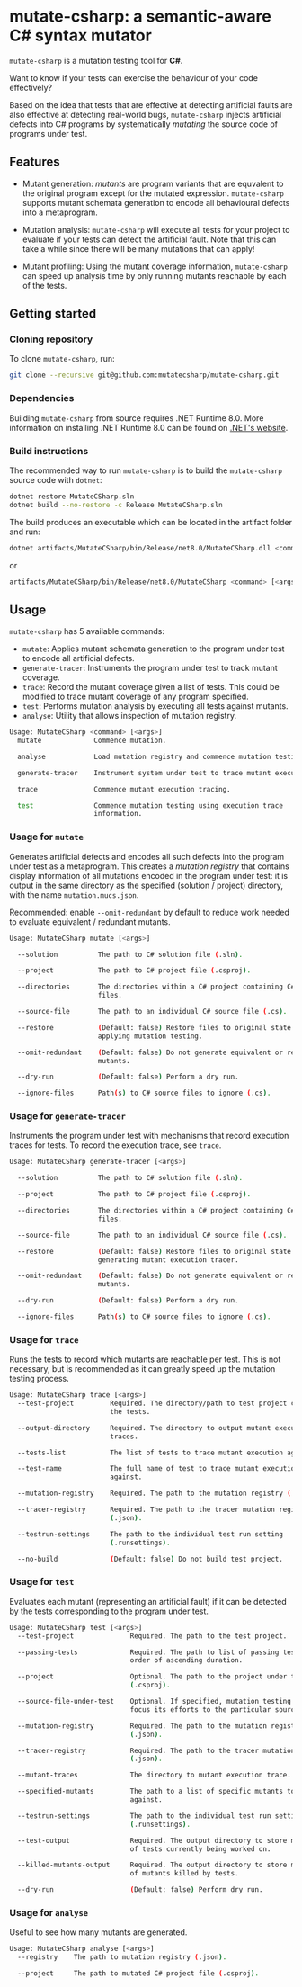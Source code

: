 # mutate-csharp: a semantic-aware C# syntax mutator

`mutate-csharp` is a mutation testing tool for __C#__.

Want to know if your tests can exercise the behaviour
of your code effectively?

Based on the idea that tests
that are effective at detecting artificial faults are also
effective at detecting real-world bugs,
`mutate-csharp` injects artificial defects into C# programs 
by systematically _mutating_ the source code of programs 
under test.

## Features

- Mutant generation: _mutants_ are program variants that are
equvalent to the original program except for the
mutated expression. `mutate-csharp` supports mutant schemata
generation to encode all behavioural defects into a metaprogram.

- Mutation analysis: `mutate-csharp` will execute all tests for your project to evaluate
if your tests can detect the artificial fault. Note that this can
take a while since there will be many mutations that can apply!

- Mutant profiling: Using the mutant coverage information,
`mutate-csharp` can speed up analysis time by only running mutants
reachable by each of the tests.

## Getting started

### Cloning repository

To clone `mutate-csharp`, run:
```sh
git clone --recursive git@github.com:mutatecsharp/mutate-csharp.git
```

### Dependencies

Building `mutate-csharp` from source requires .NET Runtime 8.0. More information
on installing .NET Runtime 8.0 can be found on 
[.NET's website](https://dotnet.microsoft.com/en-us/download/dotnet/8.0).

### Build instructions

The recommended way to run `mutate-csharp` is to build the `mutate-csharp`
source code with `dotnet`:

```sh
dotnet restore MutateCSharp.sln
dotnet build --no-restore -c Release MutateCSharp.sln
```

The build produces an executable which can be located in the artifact folder and
run:
```sh
dotnet artifacts/MutateCSharp/bin/Release/net8.0/MutateCSharp.dll <command> [args]
```

or 
```sh
artifacts/MutateCSharp/bin/Release/net8.0/MutateCSharp <command> [<args>]
```

## Usage

`mutate-csharp` has 5 available commands:
- `mutate`: Applies mutant schemata generation to the program under test to encode all artificial defects.
- `generate-tracer`: Instruments the program under test to track mutant coverage.
- `trace`: Record the mutant coverage given a list of tests. This could be modified to trace mutant coverage of any program specified.
- `test`: Performs mutation analysis by executing all tests against mutants.
- `analyse`: Utility that allows inspection of mutation registry.

```sh
Usage: MutateCSharp <command> [<args>]
  mutate             Commence mutation.

  analyse            Load mutation registry and commence mutation testing.

  generate-tracer    Instrument system under test to trace mutant execution.

  trace              Commence mutant execution tracing.

  test               Commence mutation testing using execution trace
                     information.
```

### Usage for `mutate`
Generates artificial defects and encodes all such defects into the program under test as a metaprogram. 
This creates a _mutation registry_ that contains display information of all mutations encoded in the program 
under test: it is output in the same directory as the specified (solution / project) directory, with the name
`mutation.mucs.json`.

Recommended: enable `--omit-redundant` by default to reduce work needed to evaluate equivalent / redundant mutants.

```sh
Usage: MutateCSharp mutate [<args>]

  --solution          The path to C# solution file (.sln).

  --project           The path to C# project file (.csproj).

  --directories       The directories within a C# project containing C# source
                      files.

  --source-file       The path to an individual C# source file (.cs).

  --restore           (Default: false) Restore files to original state after
                      applying mutation testing.

  --omit-redundant    (Default: false) Do not generate equivalent or redundant
                      mutants.

  --dry-run           (Default: false) Perform a dry run.

  --ignore-files      Path(s) to C# source files to ignore (.cs).
```

### Usage for `generate-tracer`
Instruments the program under test with mechanisms that record execution traces for tests.
To record the execution trace, see `trace`.

```sh
Usage: MutateCSharp generate-tracer [<args>]

  --solution          The path to C# solution file (.sln).

  --project           The path to C# project file (.csproj).

  --directories       The directories within a C# project containing C# source
                      files.

  --source-file       The path to an individual C# source file (.cs).

  --restore           (Default: false) Restore files to original state after
                      generating mutant execution tracer.

  --omit-redundant    (Default: false) Do not generate equivalent or redundant
                      mutants.

  --dry-run           (Default: false) Perform a dry run.

  --ignore-files      Path(s) to C# source files to ignore (.cs).
```

### Usage for `trace`
Runs the tests to record which mutants are reachable per test. This is not necessary,
but is recommended as it can greatly speed up the mutation testing process.
```sh
Usage: MutateCSharp trace [<args>]
  --test-project         Required. The directory/path to test project containing
                         the tests.

  --output-directory     Required. The directory to output mutant execution
                         traces.

  --tests-list           The list of tests to trace mutant execution against.

  --test-name            The full name of test to trace mutant execution
                         against.

  --mutation-registry    Required. The path to the mutation registry (.json).

  --tracer-registry      Required. The path to the tracer mutation registry
                         (.json).

  --testrun-settings     The path to the individual test run setting
                         (.runsettings).

  --no-build             (Default: false) Do not build test project.
```

### Usage for `test`
Evaluates each mutant (representing an artificial fault) if it can be detected by
the tests corresponding to the program under test.
```sh
Usage: MutateCSharp test [<args>]
  --test-project              Required. The path to the test project.

  --passing-tests             Required. The path to list of passing tests, in
                              order of ascending duration.

  --project                   Optional. The path to the project under test
                              (.csproj).

  --source-file-under-test    Optional. If specified, mutation testing will only
                              focus its efforts to the particular source file.

  --mutation-registry         Required. The path to the mutation registry
                              (.json).

  --tracer-registry           Required. The path to the tracer mutation registry
                              (.json).

  --mutant-traces             The directory to mutant execution trace.

  --specified-mutants         The path to a list of specific mutants to test
                              against.

  --testrun-settings          The path to the individual test run setting
                              (.runsettings).

  --test-output               Required. The output directory to store metadata
                              of tests currently being worked on.

  --killed-mutants-output     Required. The output directory to store metadata
                              of mutants killed by tests.

  --dry-run                   (Default: false) Perform dry run.
```

### Usage for `analyse`
Useful to see how many mutants are generated. 

```sh
Usage: MutateCSharp analyse [<args>]
  --registry    The path to mutation registry (.json).

  --project     The path to mutated C# project file (.csproj).
```

